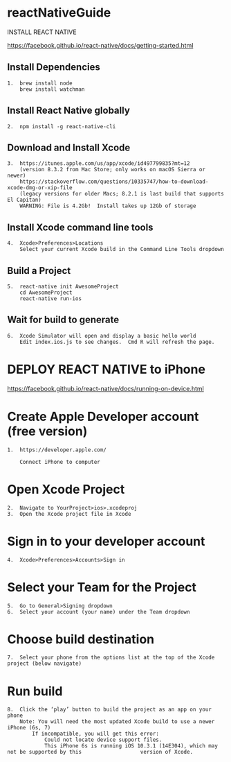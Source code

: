 # reactNativeGuide

INSTALL REACT NATIVE

https://facebook.github.io/react-native/docs/getting-started.html

## Install Dependencies
  	1.	brew install node
		brew install watchman

## Install React Native globally
	2.	npm install -g react-native-cli

## Download and Install Xcode
	3.	https://itunes.apple.com/us/app/xcode/id497799835?mt=12
		(version 8.3.2 from Mac Store; only works on macOS Sierra or newer)
		https://stackoverflow.com/questions/10335747/how-to-download-xcode-dmg-or-xip-file
		(legacy versions for older Macs; 8.2.1 is last build that supports El Capitan)
		WARNING: File is 4.2Gb!  Install takes up 12Gb of storage

## Install Xcode command line tools
	4.	Xcode>Preferences>Locations
		Select your current Xcode build in the Command Line Tools dropdown

## Build a Project
	5.	react-native init AwesomeProject
		cd AwesomeProject
		react-native run-ios

## Wait for build to generate
	6.	Xcode Simulator will open and display a basic hello world
		Edit index.ios.js to see changes.  Cmd R will refresh the page.


# DEPLOY REACT NATIVE to iPhone

https://facebook.github.io/react-native/docs/running-on-device.html

# Create Apple Developer account (free version)
	1.	https://developer.apple.com/

		Connect iPhone to computer

# Open Xcode Project
	2.	Navigate to YourProject>ios>.xcodeproj
	3.	Open the Xcode project file in Xcode

# Sign in to your developer account
	4.	Xcode>Preferences>Accounts>Sign in

# Select your Team for the Project
	5.	Go to General>Signing dropdown
	6.	Select your account (your name) under the Team dropdown

# Choose build destination
	7.	Select your phone from the options list at the top of the Xcode project (below navigate)

# Run build
	8.	Click the ‘play’ button to build the project as an app on your phone
		Note: You will need the most updated Xcode build to use a newer iPhone (6s, 7)
			If incompatible, you will get this error: 
				Could not locate device support files.
				This iPhone 6s is running iOS 10.3.1 (14E304), which may not be supported by this 					version of Xcode.

